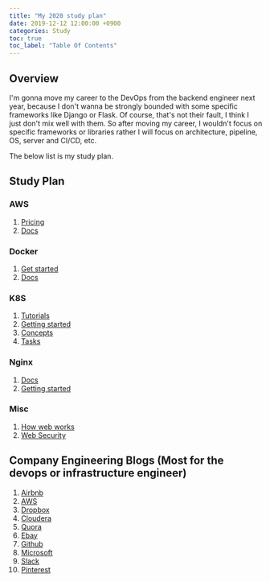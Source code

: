 ```yaml
---
title: "My 2020 study plan"
date: 2019-12-12 12:00:00 +0900
categories: Study 
toc: true
toc_label: "Table Of Contents"
---
```


## Overview
I'm gonna move my career to the DevOps from the backend engineer next year, because I don't wanna be strongly bounded with some specific frameworks like Django or Flask. Of course, that's not their fault, I think I just don't mix well with them.
So after moving my career, I wouldn't focus on specific frameworks or libraries rather I will focus on architecture, pipeline, OS, server and CI/CD, etc.

The below list is my study plan.

## Study Plan

### AWS
1. [Pricing](https://aws.amazon.com/pricing/)
2. [Docs](https://docs.aws.amazon.com/)

### Docker
1. [Get started](https://www.docker.com/get-started)
2. [Docs](https://docs.docker.com/)

### K8S
1. [Tutorials](https://kubernetes.io/docs/tutorials/)
2. [Getting started](https://kubernetes.io/docs/setup/)
3. [Concepts](https://kubernetes.io/docs/concepts/)
4. [Tasks](https://kubernetes.io/docs/tasks/)


### Nginx
1. [Docs](https://nginx.org/en/docs/)
2. [Getting started](https://www.nginx.com/resources/wiki/start/index.html)


### Misc
1. [How web works](https://github.com/vasanthk/how-web-works)
2. [Web Security](https://github.com/vasanthk/web-security-basics)


## Company Engineering Blogs (Most for the devops or infrastructure engineer)
1. [Airbnb](https://medium.com/airbnb-engineering/airbnb-engineering-infrastructure/home)
2. [AWS](https://aws.amazon.com/blogs/?awsf.blog-master-category=category%23analytics%7Ccategory%23application-integration%7Ccategory%23architecture%7Ccategory%23aws-cost-management%7Ccategory%23compute%7Ccategory%23database%7Ccategory%23developer-tools%7Ccategory%23devops%7Ccategory%23infrastructure-automation%7Ccategory%23migration%7Ccategory%23networking-content-delivery%7Ccategory%23news%7Ccategory%23open-source%7Ccategory%23price-reduction%7Ccategory%23security-identity-compliance%7Ccategory%23storage%7Ccategory%23startup)
3. [Dropbox](https://blogs.dropbox.com/tech/category/infrastructure/)
4. [Cloudera](https://blog.cloudera.com/categories/)
5. [Quora](https://www.quora.com/q/quoraengineering?sort=top)
6. [Ebay](https://tech.ebayinc.com/archive/?section=&topic=platform-infrastructure)
7. [Github](https://githubengineering.com/)
8. [Microsoft](https://engineering.microsoft.com/devops/)
9. [Slack](https://slack.engineering/)
10. [Pinterest](https://medium.com/@Pinterest_Engineering)
